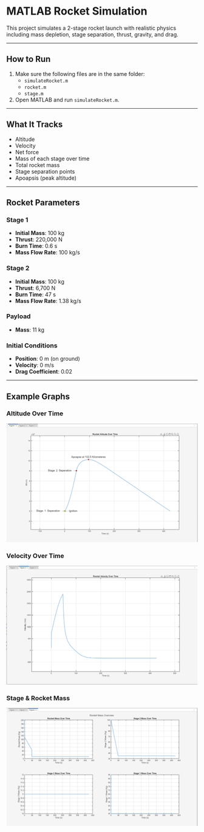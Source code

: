 # MATLAB Rocket Simulation

This project simulates a 2-stage rocket launch with realistic physics including mass depletion, stage separation, thrust, gravity, and drag.

---

## How to Run

1. Make sure the following files are in the same folder:
   - `simulateRocket.m`
   - `rocket.m`
   - `stage.m`
2. Open MATLAB and run `simulateRocket.m`.

---

## What It Tracks

- Altitude  
- Velocity  
- Net force  
- Mass of each stage over time  
- Total rocket mass  
- Stage separation points  
- Apoapsis (peak altitude)

---

## Rocket Parameters

### Stage 1
- **Initial Mass**: 100 kg  
- **Thrust**: 220,000 N  
- **Burn Time**: 0.6 s  
- **Mass Flow Rate**: 100 kg/s  

### Stage 2
- **Initial Mass**: 100 kg  
- **Thrust**: 6,700 N  
- **Burn Time**: 47 s  
- **Mass Flow Rate**: 1.38 kg/s  

### Payload
- **Mass**: 11 kg  

### Initial Conditions
- **Position**: 0 m (on ground)  
- **Velocity**: 0 m/s  
- **Drag Coefficient**: 0.02  

---

## Example Graphs

### Altitude Over Time  
![Altitude](./graphs/alt.png)

### Velocity Over Time  
![Velocity](./graphs/vel.png)

### Stage & Rocket Mass   
![Rocket Mass Overview](./graphs/mass.png)
